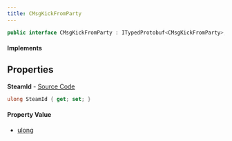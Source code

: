 ```yaml
---
title: CMsgKickFromParty
---
```


```csharp
public interface CMsgKickFromParty : ITypedProtobuf<CMsgKickFromParty>, INativeHandle
```

#### Implements

## Properties

**SteamId** - [Source Code](https://github.com/swiftly-solution/swiftlys2/blob/master/managed/src/SwiftlyS2.Generated/Protobufs/Interfaces/CMsgKickFromParty.cs#L13)

```csharp
ulong SteamId { get; set; }
```

#### Property Value

- [ulong](https://learn.microsoft.com/dotnet/api/system.uint64)

